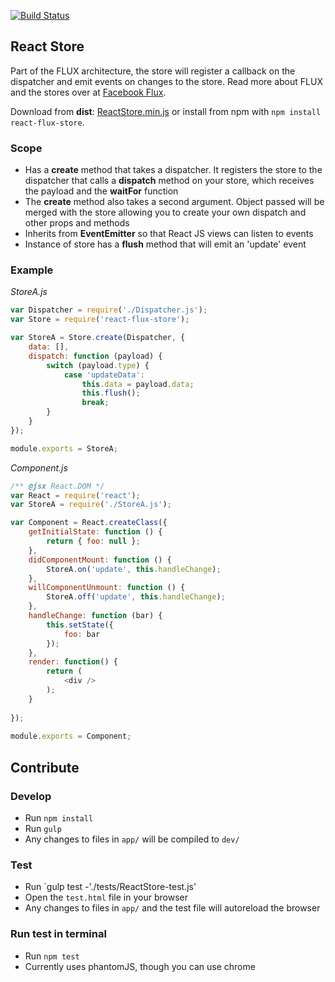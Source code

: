 [![Build Status](https://travis-ci.org/christianalfoni/react-flux-store.svg?branch=master)](https://travis-ci.org/christianalfoni/react-flux-store)

## React Store

Part of the FLUX architecture, the store will register a callback on the dispatcher
and emit events on changes to the store. Read more about FLUX and the stores over at [Facebook Flux](http://facebook.github.io/flux/).

Download from **dist**: [ReactStore.min.js](https://rawgithub.com/christianalfoni/react-flux-store/master/dist/ReactStore.min.js) or install from npm with `npm install react-flux-store`.

### Scope
- Has a **create** method that takes a dispatcher. It registers the store to the dispatcher that calls a **dispatch** method on your store, which receives the payload and the **waitFor** function
- The **create** method also takes a second argument. Object passed will be merged with the store allowing you to create your own dispatch and other props and methods
- Inherits from **EventEmitter** so that React JS views can listen to events
- Instance of store has a **flush** method that will emit an 'update' event

### Example
*StoreA.js*
```javascript
var Dispatcher = require('./Dispatcher.js');
var Store = require('react-flux-store');

var StoreA = Store.create(Dispatcher, {
	data: [],
	dispatch: function (payload) {
		switch (payload.type) {
			case 'updateData':
				this.data = payload.data;
				this.flush();
				break;
		}
	}
});

module.exports = StoreA;
```
*Component.js*
```javascript
/** @jsx React.DOM */
var React = require('react');
var StoreA = require('./StoreA.js');

var Component = React.createClass({
 	getInitialState: function () {
 		return { foo: null };
 	},
	didComponentMount: function () {
		StoreA.on('update', this.handleChange);
	},
	willComponentUnmount: function () {
		StoreA.off('update', this.handleChange);
	},
	handleChange: function (bar) {
		this.setState({
			foo: bar
		});
	},
	render: function() {
		return (
			<div />
		);
	}
	
});
	
module.exports = Component;
```

## Contribute

### Develop
* Run `npm install`
* Run `gulp`
* Any changes to files in `app/` will be compiled to `dev/`

### Test
* Run `gulp test -'./tests/ReactStore-test.js'
* Open the `test.html` file in your browser
* Any changes to files in `app/` and the test file will autoreload the browser

### Run test in terminal
* Run `npm test`
* Currently uses phantomJS, though you can use chrome
